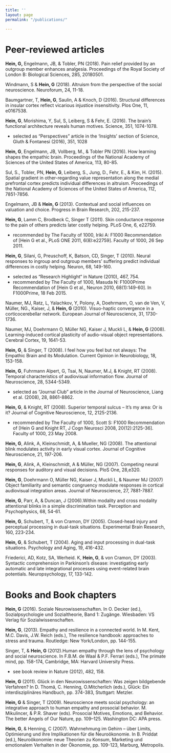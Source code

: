 ```yaml
---
title: ''
layout: page
permalink: "/publications/"

---
```

# Peer-reviewed articles

**Hein, G,** Engelmann, JB, & Tobler, PN (2018). Pain relief provided by an outgroup member enhances analgesia. Proceedings of the Royal Society of London B: Biological Sciences, 285, 20180501. 

Windmann, S & **Hein, G** (2018). Altruism from the perspective of the social neuroscience. Neuroforum, 24, 11-18.

Baumgartner, T, **Hein, G**, Saulin, A & Knoch, D (2016). Structural differences in insular cortex reflect vicarious injustice insensitivity. Plos One, 11, e0167538.

**Hein, G**, Morishima, Y, Sul, S, Leiberg, S & Fehr, E. (2016). The brain’s functional architecture reveals human motives. Science, 351, 1074-1078.

* selected as “Perspectives” article in the ‘Insights’ section of Science, Gluth & Fontanesi (2016), 351, 1028

**Hein, G**, Engelmann, JB, Vollberg, M., & Tobler PN (2016). How learning shapes the empathic brain. Proceedings of the National Academy of Sciences of the United States of America, 113, 80-85.

Sul, S., Tobler, PN, **Hein, G**, Leiberg, S., Jung, D., Fehr, E., & Kim, H. (2015). Spatial gradient in other-regarding value representation along the medial prefrontal cortex predicts individual differences in altruism. Proceedings of the National Academy of Sciences of the United States of America, 112, 7851-7856.

Engelmann, JB & **Hein, G** (2013). Contextual and social influences on valuation and choice. Progress in Brain Research, 202, 215-237.

**Hein, G**, Lamm C, Brodbeck C, Singer T (2011). Skin conductance response to the pain of others predicts later costly helping. PLoS One, 6, e22759.

* recommended by The Faculty of 1000, Iriki A: F1000 Recommendation of \[Hein G et al., PLoS ONE 2011, 6(8):e22759\]. Faculty of 1000, 26 Sep 2011.

**Hein, G**, Silani, G, Preuschoff, K, Batson, CD, Singer, T (2010). Neural responses to ingroup and outgroup members’ suffering predict individual differences in costly helping. Neuron, 68, 149-160.

* selected as “Research Highlight“ in Nature (2010), 467, 754.
* recommended by The Faculty of 1000, Masuda N: F1000Prime Recommendation of \[Hein G et al., Neuron 2010, 68(1):149-60\]. In F1000Prime, 18 Feb 2015.

Naumer, MJ, Ratz, L, Yalachkov, Y, Polony, A, Doehrmann, O, van de Ven, V, Müller, NG., Kaiser, J, & **Hein, G** (2010). Visuo-haptic convergence in a corticocerebellar network. European Journal of Neuroscience, 31, 1730-1736.

Naumer, MJ, Doehrmann O, Müller NG, Kaiser J, Muckli L, & **Hein, G** (2008). Learning-induced cortical plasticity of audio-visual object representations. Cerebral Cortex, 19, 1641-53.

**Hein, G**, & Singer, T (2008). I feel how you feel but not always: The Empathic Brain and its Modulation. Current Opinion in Neurobiology, 18, 153-158.

**Hein, G**, Fuhrmann Alpert, G, Tsai, N, Naumer, M.J, & Knight, RT (2008). Temporal characteristics of audiovisual information flow. Journal of Neuroscience, 28, 5344-5349.

* selected as “Journal Club” article in the Journal of Neuroscience, Liang et al. (2008), 28, 8861-8862.

**Hein, G**, & Knight, RT (2008). Superior temporal sulcus – It’s my area: Or is it? Journal of Cognitive Neuroscience, 12, 2125-2136.

* recommended by The Faculty of 1000, Scott S: F1000 Recommendation of \[Hein G and Knight RT, J Cogn Neurosci 2008, 20(12):2125-36\]. Faculty of 1000, 23 May 2008.

**Hein, G**, Alink, A, Kleinschmidt, A, & Mueller, NG (2008). The attentional blink modulates activity in early visual cortex. Journal of Cognitive Neuroscience, 21, 197-206.

**Hein, G**, Alink, A, Kleinschmidt, A & Müller, NG (2007). Competing neural responses for auditory and visual decisions. PloS One, 28,e320.

**Hein, G**, Doehrmann O, Müller NG, Kaiser J, Muckli L, & Naumer MJ (2007) Object familiarity and semantic congruency modulate responses in cortical audiovisual integration areas. Journal of Neuroscience, 27, 7881-7887.

**Hein, G**, Parr, A, & Duncan, J (2006).Within modality and cross modality attentional blinks in a simple discrimination task. Perception and Psychophysics, 68, 54-61.

**Hein, G**, Schubert, T, & von Cramon, DY (2005). Closed-head injury and perceptual processing in dual-task situations. Experimental Brain Research, 160, 223-234.

**Hein, G**, & Schubert, T (2004). Aging and input processing in dual-task situations. Psychology and Aging, 19, 416-432.

Friederici, AD, Kotz, SA, Werheid. K, **Hein, G**, & von Cramon, DY (2003). Syntactic comprehension in Parkinson’s disease: investigating early automatic and late integrational processes using event-related brain potentials. Neuropsychology, 17, 133-142.

# Books and Book chapters

**Hein, G** (2016). Soziale Neurowissenschaften. In O. Decker (ed.), Sozialpsychologie und Sozialtheorie, Band 1: Zugänge. Wiesbaden: VS Verlag für Sozialwissenschaften.

**Hein, G**, (2013). Empathy and resilience in a connected world. In M. Kent, M.C. Davis, J.W. Reich (eds.), The resilience handbook: approaches to stress and trauma. Routledge: New York/London, pp. 144-155.

Singer, T, & **Hein, G** (2012).Human empathy through the lens of psychology and social neuroscience. In F.B.M. de Waal & P.F. Ferrari (eds.), The primate mind, pp. 158-174, Cambridge, MA: Harvard University Press.

* see book review in Nature (2012), 482, 158.

**Hein, G** (2011). Glück in den Neurowissenschaften: Was zeigen bildgebende Verfahren? In D. Thomä, C. Henning, O.Mitcherlich (eds.), Glück: Ein interdisziplinäres Handbuch, pp. 374-383, Stuttgart: Metzler.

**Hein, G** & Singer, T (2009). Neuroscience meets social psychology: an integrative approach to human empathy and prosocial behavior. M. Mikulincer, & P.R. Shaver (eds). Prosocial Motives, Emotions, and Behavior. The better Angels of Our Nature, pp. 109–125. Washington DC: APA press.

**Hein, G**, & Henning, C (2007). Wahrnehmung im Gehirn – über Limits, Optimierung und ihre Implikationen für die Neuroökonomie. In B. Priddat (ed.), Neuroökonomie: neue Theorien zu Konsum, Marketing und emotionalem Verhalten in der Ökonomie, pp. 109-123, Marburg, Metropolis.